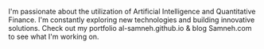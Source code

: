 I'm passionate about the utilization of Artificial Intelligence and Quantitative Finance. I'm constantly exploring new technologies and building innovative solutions.
Check out my portfolio al-samneh.github.io & blog Samneh.com to see what I'm working on.
